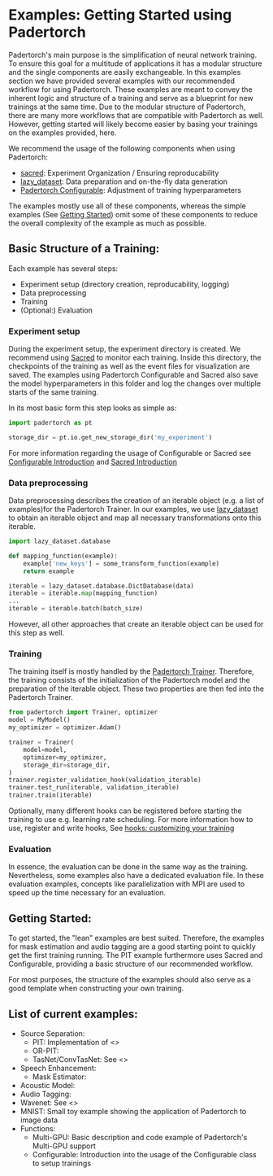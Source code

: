 # Examples: Getting Started using Padertorch

Padertorch's main purpose is the simplification of neural network training.
To ensure this goal for a multitude of applications it has a modular structure and the single components are easily exchangeable.
In this examples section we have provided several examples with our recommended workflow for using Padertorch.
These examples are meant to convey the inherent logic and structure of a training and serve as a blueprint for new trainings at the same time.
Due to the modular structure of Padertorch, there are many more workflows that are compatible with Padertorch as well.
However, getting started will likely become easier by basing your trainings on the examples provided, here.

We recommend the usage of the following components when using Padertorch:
  - [sacred](): Experiment Organization / Ensuring reproducability
  - [lazy_dataset](https://github.com/fgnt/lazy_dataset): Data preparation and on-the-fly data generation
  - [Padertorch Configurable](): Adjustment of training hyperparameters
  
The examples mostly use all of these components, whereas the simple examples  (See [Getting Started]()) omit some of these components to reduce the overall complexity of the example as much as possible.


## Basic Structure of a Training:

Each example has several steps:
  - Experiment setup (directory creation, reproducability, logging)
  - Data preprocessing
  - Training
  - (Optional:) Evaluation

### Experiment setup
During the experiment setup, the experiment directory is created. We recommend using [Sacred]() to monitor each training.
Inside this directory, the checkpoints of the training as well as the event files for visualization are saved. 
The examples using Padertorch Configurable and Sacred also save the model hyperparameters in this folder and log the 
changes over multiple starts of the same training.

In its most basic form this step looks as simple as:
``` python
import padertorch as pt

storage_dir = pt.io.get_new_storage_dir('my_experiment')
```
For more information regarding the usage of Configurable or Sacred 
see [Configurable Introduction]() and [Sacred Introduction]()

### Data preprocessing
Data preprocessing describes the creation of an iterable object (e.g. a list of examples)for the Padertorch Trainer.
In our examples, we use [lazy_dataset](https://github.com/fgnt/lazy_dataset) to obtain an iterable object and map all necessary transformations onto this iterable.

``` python
import lazy_dataset.database

def mapping_function(example):
    example['new_keys'] = some_transform_function(example)
    return example

iterable = lazy_dataset.database.DictDatabase(data)
iterable = iterable.map(mapping_function)
...
iterable = iterable.batch(batch_size)
```

However, all other approaches that create an iterable object can be used for this step as well.

### Training
The training itself is mostly handled by the [Padertorch Trainer](). 
Therefore, the training consists of the initialization of the Padertorch model and the preparation of the iterable object.
These two properties are then fed into the Padertorch Trainer.
``` python
from padertorch import Trainer, optimizer
model = MyModel()
my_optimizer = optimizer.Adam() 

trainer = Trainer(
    model=model,
    optimizer=my_optimizer,
    storage_dir=storage_dir,
)
trainer.register_validation_hook(validation_iterable)
trainer.test_run(iterable, validation_iterable)
trainer.train(iterable)
```

Optionally, many different hooks can be registered before starting the training to use e.g. learning rate scheduling.
For more information how to use, register and write hooks, See [hooks: customizing your training]()  

### Evaluation
In essence, the evaluation can be done in the same way as the training. Nevertheless, some examples
also have a dedicated evaluation file. In these evaluation examples, concepts like parallelization with MPI
are used to speed up the time necessary for an evaluation.


## Getting Started:
To get started, the "lean" examples are best suited.
Therefore, the examples for mask estimation and audio tagging are a good starting point to quickly get the first training running.
The PIT example furthermore uses Sacred and Configurable, providing a basic structure of our recommended workflow. 

For most purposes, the structure of the examples should also serve as a good template when constructing your own training. 



    
## List of current examples:
  - Source Separation:
    - PIT: Implementation of <>
    - OR-PIT:
    - TasNet/ConvTasNet: See <>
  - Speech Enhancement:
    - Mask Estimator: 
  - Acoustic Model:
  - Audio Tagging:
  - Wavenet: See <>
  - MNIST: Small toy example showing the application of Padertorch to image data
  - Functions:
    - Multi-GPU: Basic description and code example of Padertorch's Multi-GPU support
    - Configurable: Introduction into the usage of the Configurable class to setup trainings
